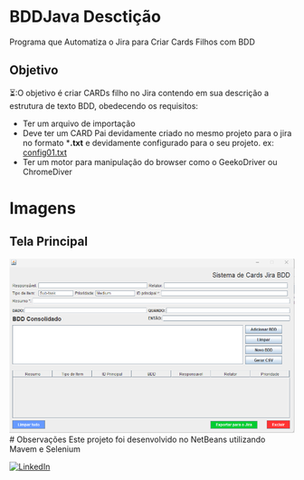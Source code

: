# BDDJava Desctição
Programa que Automatiza o Jira para Criar Cards Filhos com BDD

## Objetivo
⏳:O objetivo é criar CARDs filho no Jira contendo em sua descrição a estrutura de texto BDD, obedecendo os requisitos:
- Ter um arquivo de importação 
- Deve ter um CARD Pai devidamente criado no mesmo projeto para o jira no formato ***.txt** e devidamente configurado para
  o seu projeto. ex: [config01.txt](config01.txt)
- Ter um motor para manipulação do browser como o GeekoDriver ou ChromeDiver

# Imagens
## Tela Principal
  <img src="/Imagens/telainicial.png" />
# Observações
Este projeto foi desenvolvido no NetBeans utilizando Mavem e Selenium  
  
<a href=https://www.linkedin.com/in/edsonsanto/>![LinkedIn](https://img.shields.io/badge/linkedin-%230077B5.svg?style=for-the-badge&logo=linkedin&logoColor=white)</a>
